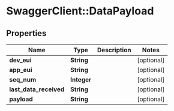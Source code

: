 # SwaggerClient::DataPayload

## Properties
Name | Type | Description | Notes
------------ | ------------- | ------------- | -------------
**dev_eui** | **String** |  | [optional] 
**app_eui** | **String** |  | [optional] 
**seq_num** | **Integer** |  | [optional] 
**last_data_received** | **String** |  | [optional] 
**payload** | **String** |  | [optional] 



